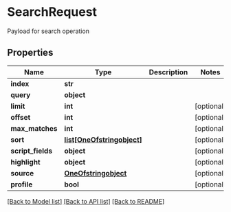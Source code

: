 # SearchRequest

Payload for search operation
## Properties
Name | Type | Description | Notes
------------ | ------------- | ------------- | -------------
**index** | **str** |  | 
**query** | **object** |  | 
**limit** | **int** |  | [optional] 
**offset** | **int** |  | [optional] 
**max_matches** | **int** |  | [optional] 
**sort** | [**list[OneOfstringobject]**](OneOfstringobject.md) |  | [optional] 
**script_fields** | **object** |  | [optional] 
**highlight** | **object** |  | [optional] 
**source** | [**OneOfstringobject**](OneOfstringobject.md) |  | [optional] 
**profile** | **bool** |  | [optional] 

[[Back to Model list]](../README.md#documentation-for-models) [[Back to API list]](../README.md#documentation-for-api-endpoints) [[Back to README]](../README.md)


